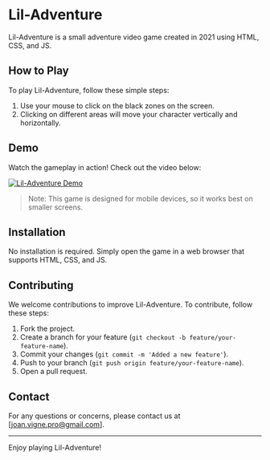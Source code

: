 # Lil-Adventure

Lil-Adventure is a small adventure video game created in 2021 using HTML, CSS, and JS.

## How to Play

To play Lil-Adventure, follow these simple steps:

1. Use your mouse to click on the black zones on the screen.
2. Clicking on different areas will move your character vertically and horizontally.

## Demo

Watch the gameplay in action! Check out the video below:

[![Lil-Adventure Demo](link_to_demo_video)](link_to_demo_video)

> Note: This game is designed for mobile devices, so it works best on smaller screens.

## Installation

No installation is required. Simply open the game in a web browser that supports HTML, CSS, and JS.

## Contributing

We welcome contributions to improve Lil-Adventure. To contribute, follow these steps:

1. Fork the project.
2. Create a branch for your feature (`git checkout -b feature/your-feature-name`).
3. Commit your changes (`git commit -m 'Added a new feature'`).
4. Push to your branch (`git push origin feature/your-feature-name`).
5. Open a pull request.

## Contact

For any questions or concerns, please contact us at [joan.vigne.pro@gmail.com].

---

Enjoy playing Lil-Adventure!
